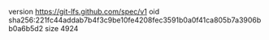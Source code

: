 version https://git-lfs.github.com/spec/v1
oid sha256:221fc44addab7b4f3c9be10fe4208fec3591b0a0f41ca805b7a3906bb0a6b5d2
size 4924

